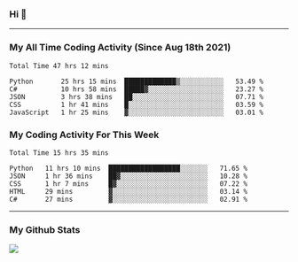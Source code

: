 ### Hi 🙂

---

### My All Time Coding Activity (Since Aug 18th 2021)
<!--START_SECTION:waka-all-->
```text
Total Time 47 hrs 12 mins

Python       25 hrs 15 mins  █████████████▒░░░░░░░░░░░   53.49 % 
C#           10 hrs 58 mins  █████▓░░░░░░░░░░░░░░░░░░░   23.27 % 
JSON         3 hrs 38 mins   ██░░░░░░░░░░░░░░░░░░░░░░░   07.71 % 
CSS          1 hr 41 mins    █░░░░░░░░░░░░░░░░░░░░░░░░   03.59 % 
JavaScript   1 hr 25 mins    ▓░░░░░░░░░░░░░░░░░░░░░░░░   03.01 % 
```
<!--END_SECTION:waka-all-->

### My Coding Activity For This Week
<!--START_SECTION:waka-week-->
```text
Total Time 15 hrs 35 mins

Python   11 hrs 10 mins  ██████████████████░░░░░░░   71.65 % 
JSON     1 hr 36 mins    ██▓░░░░░░░░░░░░░░░░░░░░░░   10.28 % 
CSS      1 hr 7 mins     █▓░░░░░░░░░░░░░░░░░░░░░░░   07.22 % 
HTML     29 mins         ▓░░░░░░░░░░░░░░░░░░░░░░░░   03.14 % 
C#       27 mins         ▓░░░░░░░░░░░░░░░░░░░░░░░░   02.91 % 
```
<!--END_SECTION:waka-week-->

---

### My Github Stats
![](https://github-readme-stats.vercel.app/api?username=eroxl&count_private=true&show_icons=true&include_all_commits=true&theme=onedark)
